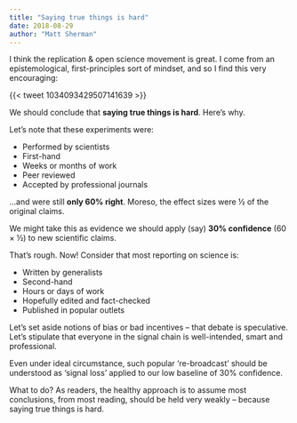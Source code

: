 ```yaml
---
title: "Saying true things is hard"
date: 2018-08-29
author: "Matt Sherman"
---
```


I think the replication & open science movement is great. I come from an epistemological, first-principles sort of mindset, and so I find this very encouraging:

{{< tweet 1034093429507141639 >}}

We should conclude that **saying true things is hard**. Here’s why.

Let’s note that these experiments were:

- Performed by scientists
- First-hand
- Weeks or months of work
- Peer reviewed
- Accepted by professional journals

…and were still **only 60% right**. Moreso, the effect sizes were ½ of the original claims.

We might take this as evidence we should apply (say) **30% confidence** (60 × ½) to new scientific claims.

That’s rough. Now! Consider that most reporting on science is:

- Written by generalists
- Second-hand
- Hours or days of work
- Hopefully edited and fact-checked
- Published in popular outlets

Let’s set aside notions of bias or bad incentives – that debate is speculative. Let’s stipulate that everyone in the signal chain is well-intended, smart and professional.

Even under ideal circumstance, such popular ‘re-broadcast’ should be understood as ‘signal loss’ applied to our low baseline of 30% confidence.

What to do? As readers, the healthy approach is to assume most conclusions, from most reading, should be held very weakly – because saying true things is hard.
